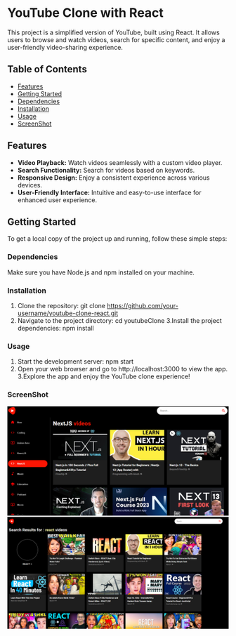 # YouTube Clone with React

This project is a simplified version of YouTube, built using React. It allows users to browse and watch videos, search for specific content, and enjoy a user-friendly video-sharing experience.

## Table of Contents

- [Features](#features)
- [Getting Started](#getting-started)
- [Dependencies](#dependencies)
- [Installation](#installation)
- [Usage](#usage)
- [ScreenShot](#ScrennShot)


## Features

- **Video Playback:** Watch videos seamlessly with a custom video player.
- **Search Functionality:** Search for videos based on keywords.
- **Responsive Design:** Enjoy a consistent experience across various devices.
- **User-Friendly Interface:** Intuitive and easy-to-use interface for enhanced user experience.

## Getting Started

To get a local copy of the project up and running, follow these simple steps:

### Dependencies

Make sure you have Node.js and npm installed on your machine.

### Installation

1. Clone the repository:
   git clone https://github.com/your-username/youtube-clone-react.git
2. Navigate to the project directory:
   cd youtubeClone
3.Install the project dependencies:
   npm install
### Usage

1. Start the development server:
   npm start
2. Open your web browser and go to http://localhost:3000 to view the app.
3.Explore the app and enjoy the YouTube clone experience!

### ScreenShot
![YouTube Logo](https://github.com/SOUHAILBENBRIK/youtubeClone/blob/master/public/s1.PNG)
![YouTube Logo](https://github.com/SOUHAILBENBRIK/youtubeClone/blob/master/public/s2.PNG)


